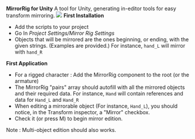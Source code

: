 **MirrorRig for Unity**
A tool for Unity, generating in-editor tools for easy transform mirroring.
![](https://media.giphy.com/media/U1rnqzNySGOSQ84hxo/source.gif)
**First Installation**
 - Add the scripts to your project
 - Go In *Project Settings/Mirror Rig Settings*
 - Objects that will be mirrored are the ones beginning, or ending, with the given strings. (Examples are provided.) For instance, `hand_L` will mirror with `hand_R`

**First Application**
 - For a rigged character : Add the MirrorRig component to the root (or the armature)
 - The MirrorRig "pairs" array should autofill with all the mirrored objects and their required data. For instance, `Hand` will contain references and data for `Hand_L` and `Hand_R`
 - When editing a mirrorable object (For instance, `Hand_L`), you should notice, in the Transform inspector, a "Mirror" checkbox.
 - Check it (or press M) to begin mirror edition.
 
Note : Multi-object edition should also works.
